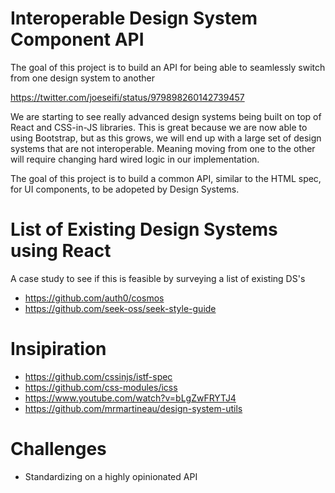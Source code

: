 # Interoperable Design System Component API
The goal of this project is to build an API for being able to seamlessly switch from one design system to another

https://twitter.com/joeseifi/status/979898260142739457

We are starting to see really advanced design systems being built on top of React and CSS-in-JS libraries. This is great because we are now able to using Bootstrap, but as this grows, we will end up with a large set of design systems that are not interoperable. Meaning moving from one to the other will require changing hard wired logic in our implementation.

The goal of this project is to build a common API, similar to the HTML spec, for UI components, to be adopeted by Design Systems.


# List of Existing Design Systems using React
A case study to see if this is feasible by surveying a list of existing DS's
- https://github.com/auth0/cosmos
- https://github.com/seek-oss/seek-style-guide

# Insipiration
- https://github.com/cssinjs/istf-spec
- https://github.com/css-modules/icss
- https://www.youtube.com/watch?v=bLgZwFRYTJ4
- https://github.com/mrmartineau/design-system-utils

# Challenges
- Standardizing on a highly opinionated API 
